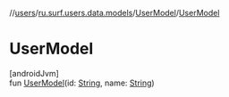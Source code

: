 //[users](../../../index.md)/[ru.surf.users.data.models](../index.md)/[UserModel](index.md)/[UserModel](-user-model.md)

# UserModel

[androidJvm]\
fun [UserModel](-user-model.md)(id: [String](https://kotlinlang.org/api/latest/jvm/stdlib/kotlin/-string/index.html), name: [String](https://kotlinlang.org/api/latest/jvm/stdlib/kotlin/-string/index.html))
